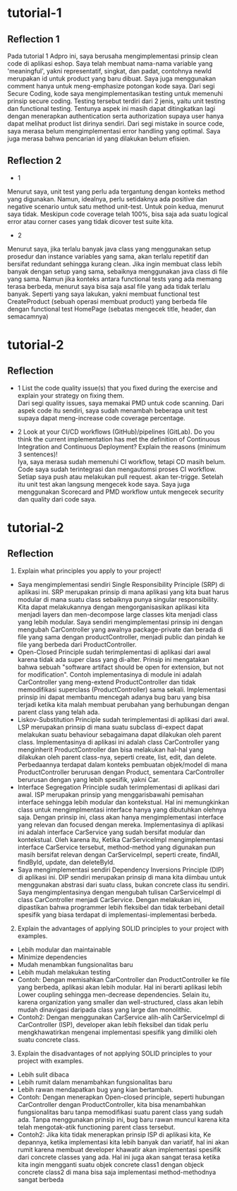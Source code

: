# tutorial-1

## Reflection 1
Pada tutorial 1 Adpro ini, saya berusaha mengimplementasi prinsip clean code di aplikasi eshop. Saya telah membuat nama-nama variable yang 'meaningful', yakni representatif, singkat, dan padat, contohnya newId merupakan id untuk product yang baru dibuat. Saya juga menggunakan comment hanya untuk meng-emphasize potongan kode saya. Dari segi Secure Coding, kode saya mengimplementasikan testing untuk memenuhi prinsip secure coding. Testing tersebut terdiri dari 2 jenis, yaitu unit testing dan functional testing. Tentunya aspek ini masih dapat ditingkatkan lagi dengan menerapkan authentication serta authorization supaya user hanya dapat melihat product list dirinya sendiri. Dari segi mistake in source code, saya merasa belum mengimplementasi error handling yang optimal. Saya juga merasa bahwa pencarian id yang dilakukan belum efisien.

## Reflection 2

- 1 <br>

Menurut saya, unit test yang perlu ada tergantung dengan konteks method yang digunakan. Namun, idealnya, perlu setidaknya ada positive dan negative scenario untuk satu method unit-test. Untuk poin kedua, menurut saya tidak. Meskipun code coverage telah 100%, bisa saja ada suatu logical error atau corner cases yang tidak dicover test suite kita. <br>

- 2 <br>

Menurut saya, jika terlalu banyak java class yang menggunakan setup prosedur dan instance variables yang sama, akan terlalu repetitif dan bersifat redundant sehingga kurang clean. Jika ingin membuat class lebih banyak dengan setup yang sama, sebaiknya menggunakan java class di file yang sama. Namun jika konteks antara functional tests yang ada memang terasa berbeda, menurut saya bisa saja asal file yang ada tidak terlalu banyak. Seperti yang saya lakukan, yakni membuat functional test CreateProduct (sebuah operasi membuat product) yang berbeda file dengan functional test HomePage (sebatas mengecek title, header, dan semacamnya)
  
# tutorial-2

## Reflection
- 1 List the code quality issue(s) that you fixed during the exercise and explain your strategy on fixing them. <br>
  Dari segi quality issues, saya memakai PMD untuk code scanning. Dari aspek code itu sendiri, saya sudah menambah beberapa unit test supaya dapat meng-increase code coverage percentage.


- 2 Look at your CI/CD workflows (GitHub)/pipelines (GitLab). Do you think the current implementation has met the definition of Continuous Integration and Continuous Deployment? Explain the reasons (minimum 3 sentences)! <br>
Iya, saya merasa sudah memenuhi CI workflow, tetapi CD masih belum. Code saya sudah terintegrasi dan mengautomsi proses CI workflow. Setiap saya push atau melakukan pull request. akan ter-trigge. Setelah itu unit test akan langsung mengecek kode saya. Saya juga menggunakan Scorecard and PMD workflow untuk mengecek security dan quality dari code saya.

# tutorial-2

## Reflection
1) Explain what principles you apply to your project! <br>
- Saya mengimplementasi sendiri Single Responsibility Principle (SRP) di aplikasi ini. SRP merupakan prinsip di mana aplikasi yang kita buat harus modular di mana suatu class sebaiknya punya singular responsibility. Kita dapat melakukannya dengan mengorganisasikan aplikasi kita menjadi layers dan men-decompose large classes kita menjadi class yang lebih modular. Saya sendiri mengimplementasi prinsip ini dengan mengubah CarController yang awalnya package-private dan berada di file yang sama dengan productController, menjadi public dan pindah ke file yang berbeda dari ProductController. <br>
- Open-Closed Principle sudah terimplementasi di aplikasi dari awal karena tidak ada super class yang di-alter. Prinsip ini mengatakan bahwa sebuah "software artifact should be open for extension, but not for modification". Contoh implementasinya di module ini adalah CarController yang meng-extend ProductController dan tidak memodifikasi superclass (ProductController) sama sekali. Implementasi prinsip ini dapat membantu mencegah adanya bug baru yang bisa terjadi ketika kita malah membuat perubahan yang berhubungan dengan parent class yang telah ada.
- Liskov-Substitution Principle sudah terimplementasi di aplikasi dari awal. LSP merupakan prinsip di mana suatu subclass di-expect dapat melakukan suatu behaviour sebagaimana dapat dilakukan oleh parent class. Implementasinya di aplikasi ini adalah class CarController yang menginherit ProductController dan bisa melakukan hal-hal yang dilakukan oleh parent class-nya, seperti create, list, edit, dan delete. Perbedaannya terdapat dalam konteks pembuatan objek/model di mana ProductController berurusan dengan Product, sementara CarController berurusan dengan yang lebih spesifik, yakni Car.
- Interface Segregation Principle sudah terimplementasi di aplikasi dari awal. ISP merupakan prinsip yang menggarisbawahi pemisahan interface sehingga lebih modular dan kontekstual. Hal ini memungkinkan class untuk mengimplmentasi interface hanya yang dibutuhkan olehnya saja. Dengan prinsip ini, class akan hanya mengimplementasi interface yang relevan dan focused dengan mereka. Implementasinya di aplikasi ini adalah interface CarService yang sudah bersifat modular dan kontekstual. Oleh karena itu, Ketika CarServiceImpl mengimplementasi interface CarService tersebut, method-method yang digunakan pun masih bersifat relevan dengan CarServiceImpl, seperti create, findAll, findById, update, dan deleteById.
- Saya mengimplementasi sendiri Dependency Inversions Principle (DIP) di aplikasi ini. DIP sendiri merupakan prinsip di mana kita diimbau untuk menggunakan abstrasi dari suatu class, bukan concrete class itu sendiri. Saya mengimplentasinya dengan mengubah tulisan CarServiceImpl di class CarController menjadi CarService. Dengan melakukan ini, dipastikan bahwa programmer lebih fleksibel dan tidak terbebani detail spesifik yang biasa terdapat di implementasi-implementasi berbeda.


2) Explain the advantages of applying SOLID principles to your project with examples.
- Lebih modular dan maintainable
- Minimize dependencies
- Mudah menambkan fungsionalitas baru
- Lebih mudah melakukan testing
- Contoh: Dengan memisahkan CarController dan ProductController ke file yang berbeda, aplikasi akan lebih modular. Hal ini berarti aplikasi lebih Lower coupling sehingga men-decrease dependencies. Selain itu, karena organization yang smaller dan well-structured, class akan lebih mudah dinavigasi daripada class yang large dan monolithic.
- Contoh2: Dengan menggunakan CarService alih-alih CarServiceImpl di CarController (ISP), developer akan lebih fleksibel dan tidak perlu mengkhawatirkan mengenai implementasi spesifik yang dimiliki oleh suatu concrete class.

3) Explain the disadvantages of not applying SOLID principles to your project with examples.
- Lebih sulit dibaca
- Lebih rumit dalam menambahkan fungsionalitas baru
- Lebih rawan mendapatkan bug yang kian bertambah.
- Contoh: Dengan menerapkan Open-closed principle, seperti hubungan CarController dengan ProductController, kita bisa menambahkan fungsionalitas baru tanpa memodifikasi suatu parent class yang sudah ada. Tanpa menggunakan prinsip ini, bug baru rawan muncul karena kita telah mengotak-atik functioning parent class tersebut.
- Contoh2: Jika kita tidak menerapkan prinsip ISP di aplikasi kita, Ke depannya, ketika implementasi kita lebih banyak dan variatif, hal ini akan rumit karena membuat developer khawatir akan implementasi spesifik dari concrete classes yang ada. Hal ini juga akan sangat terasa ketika kita ingin mengganti suatu objek concrete class1 dengan objeck concrete class2 di mana bisa saja implementasi method-methodnya sangat berbeda


